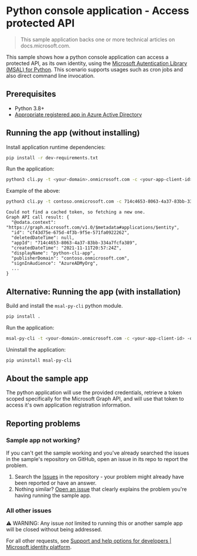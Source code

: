 <!-- Updated, but leaving commented out until we're ready to ship in samples browser
---
# Metadata required by https://docs.microsoft.com/samples/browse/
# Metadata properties: https://review.docs.microsoft.com/help/contribute/samples/process/onboarding?branch=main#add-metadata-to-readme
languages:
- python
page_type: sample
name: Python console application that accesses a protected API
description: This a Python console application that accesses a protected API. The code in this sample is used by one or more articles on docs.microsoft.com.
products:
- azure
- azure-active-directory
- ms-graph
urlFragment: ms-identity-docs-code-cli-python
---
-->

# Python console application - Access protected API

> This sample application backs one or more technical articles on docs.microsoft.com.

This sample shows how a python console application can access a protected API, as its own identity, using the [Microsoft Autentication Library (MSAL) for Python](https://github.com/AzureAD/microsoft-authentication-library-for-python). This scenario supports usages such as cron jobs and also direct command line invocation.

<!-- IMAGE or CONSOLE OUTPUT of running/executed app -->

## Prerequisites

- Python 3.8+
- [Appropriate registered app in Azure Active Directory](https://docs.microsoft.com/azure/active-directory/develop/scenario-daemon-app-registration)

## Running the app (without installing)

Install application runtime dependencies:

```bash
pip install -r dev-requirements.txt
```

Run the application:

```bash
python3 cli.py -t <your-domain>.onmicrosoft.com -c <your-app-client-id> -o <your-app-object-id> -s <a non-expired app secret>
```

Example of the above:

```bash
python3 cli.py -t contoso.onmicrosoft.com -c 714c4653-8063-4a37-83bb-334a7fcfa389 -o cf43d75e-675d-4f3b-9f5e-571fa0922262 -s aVp7Q~CQP_4oSkH~KGDRn.z3X920EipYokQBO
```

```output
Could not find a cached token, so fetching a new one.
Graph API call result: {
  "@odata.context": "https://graph.microsoft.com/v1.0/$metadata#applications/$entity",
  "id": "cf43d75e-675d-4f3b-9f5e-571fa0922262",
  "deletedDateTime": null,
  "appId": "714c4653-8063-4a37-83bb-334a7fcfa389",
  "createdDateTime": "2021-11-11T20:57:24Z",
  "displayName": "python-cli-app",
  "publisherDomain": "contoso.onmicrosoft.com",
  "signInAudience": "AzureADMyOrg",
  ...
}
```

## Alternative: Running the app (with installation)

Build and install the `msal-py-cli` python module.

```bash
pip install .
```

Run the application:

```bash
msal-py-cli -t <your-domain>.onmicrosoft.com -c <your-app-client-id> -o <your-app-object-id> -s <a non-expired app secret>
```

Uninstall the application:

```bash
pip uninstall msal-py-cli
```

## About the sample app

The python application will use the provided credentials, retrieve a token scoped specifically for the Microsoft Graph API, and will use that token to access it's own application registration information.

<!-- OPTIONAL: Image or ASCII diagram of app and/or auth flow. -->

## Reporting problems

### Sample app not working?

If you can't get the sample working and you've already searched the issues in the sample's repository on GitHub, open an issue in its repo to report the problem.

1. Search the [Issues](https://github.com/Azure-Samples/ms-identity-docs-code-python/issues) in the repository - your problem might already have been reported or have an answer.
1. Nothing similar? [Open an issue](https://github.com/Azure-Samples/ms-identity-docs-code-python/issues/new) that clearly explains the problem you're having running the sample app.

### All other issues

:warning: WARNING: Any issue _not_ limited to running this or another sample app will be closed without being addressed.

For all other requests, see [Support and help options for developers | Microsoft identity platform](https://docs.microsoft.com/azure/active-directory/develop/developer-support-help-options).
